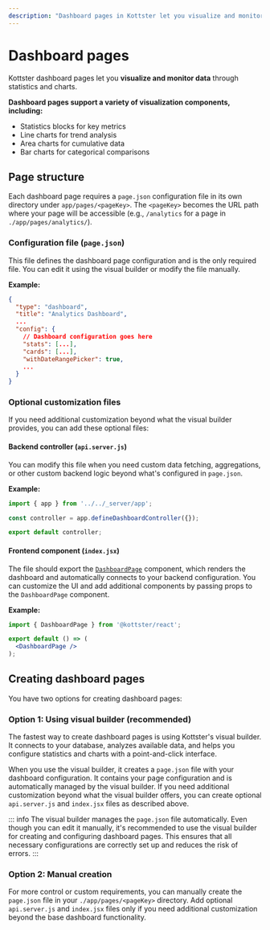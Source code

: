 ```yaml
---
description: "Dashboard pages in Kottster let you visualize and monitor data through statistics and charts. Learn how to create and configure them."
---
```


# Dashboard pages

Kottster dashboard pages let you **visualize and monitor data** through statistics and charts. 

<!-- ![Dashboard features in Kottster](dashboard-explanation.png) -->

**Dashboard pages support a variety of visualization components, including:**

- Statistics blocks for key metrics
- Line charts for trend analysis
- Area charts for cumulative data
- Bar charts for categorical comparisons

## Page structure

Each dashboard page requires a `page.json` configuration file in its own directory under `app/pages/<pageKey>`. The `<pageKey>` becomes the URL path where your page will be accessible (e.g., `/analytics` for a page in `./app/pages/analytics/`).

### Configuration file (`page.json`)
This file defines the dashboard page configuration and is the only required file. You can edit it using the visual builder or modify the file manually.

**Example:**

```json [app/pages/analytics/page.json]
{
  "type": "dashboard",
  "title": "Analytics Dashboard",
  ...
  "config": {
    // Dashboard configuration goes here
    "stats": [...],
    "cards": [...],
    "withDateRangePicker": true,
    ...
  }
}
```

### Optional customization files

If you need additional customization beyond what the visual builder provides, you can add these optional files:

#### Backend controller (`api.server.js`)

You can modify this file when you need custom data fetching, aggregations, or other custom backend logic beyond what's configured in `page.json`.

**Example:**

```js [app/pages/analytics/api.server.js]
import { app } from '../../_server/app';

const controller = app.defineDashboardController({});

export default controller;
```

#### Frontend component (`index.jsx`)

The file should export the [`DashboardPage`](../ui/dashboard-page-component.md) component, which renders the dashboard and automatically connects to your backend configuration. You can customize the UI and add additional components by passing props to the `DashboardPage` component.


**Example:**

```jsx [app/pages/analytics/index.jsx]
import { DashboardPage } from '@kottster/react'; 

export default () => (
  <DashboardPage />
);
```


## Creating dashboard pages

You have two options for creating dashboard pages:

### Option 1: Using visual builder (recommended)

The fastest way to create dashboard pages is using Kottster's visual builder. It connects to your database, analyzes available data, and helps you configure statistics and charts with a point-and-click interface.

<!-- ![Adding a dashboard page using the visual builder](./adding-dashboard-page.png) -->

When you use the visual builder, it creates a `page.json` file with your dashboard configuration. It contains your page configuration and is automatically managed by the visual builder. If you need additional customization beyond what the visual builder offers, you can create optional `api.server.js` and `index.jsx` files as described above.

::: info
The visual builder manages the `page.json` file automatically. Even though you can edit it manually, it's recommended to use the visual builder for creating and configuring dashboard pages. This ensures that all necessary configurations are correctly set up and reduces the risk of errors.
:::

### Option 2: Manual creation

For more control or custom requirements, you can manually create the `page.json` file in your `./app/pages/<pageKey>` directory. Add optional `api.server.js` and `index.jsx` files only if you need additional customization beyond the base dashboard functionality.